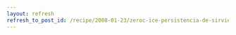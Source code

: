 ```yaml
---
layout: refresh
refresh_to_post_id: /recipe/2008-01-23/zeroc-ice-persistencia-de-sirvientes-con-freeze-evictor
---
```

